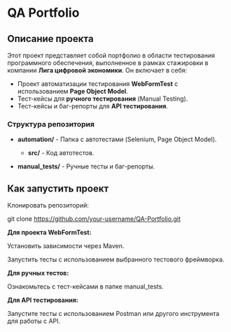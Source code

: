 # QA Portfolio

## Описание проекта

Этот проект представляет собой портфолио в области тестирования программного обеспечения, выполненное в рамках стажировки в компании **Лига цифровой экономики**. Он включает в себя:

- Проект автоматизации тестирования **WebFormTest** с использованием **Page Object Model**.
- Тест-кейсы для **ручного тестирования** (Manual Testing).
- Тест-кейсы и баг-репорты для **API тестирования**.

### Структура репозитория

- **automation/** - Папка с автотестами (Selenium, Page Object Model).
    - **src/** - Код автотестов.
    
- **manual_tests/** - Ручные тесты и баг-репорты.

## Как запустить проект
Клонировать репозиторий:

git clone https://github.com/your-username/QA-Portfolio.git

**Для проекта WebFormTest:**

Установить зависимости через Maven.

Запустить тесты с использованием выбранного тестового фреймворка.

**Для ручных тестов:**

Ознакомьтесь с тест-кейсами в папке manual_tests.

**Для API тестирования:**

Запустите тесты с использованием Postman или другого инструмента для работы с API.



